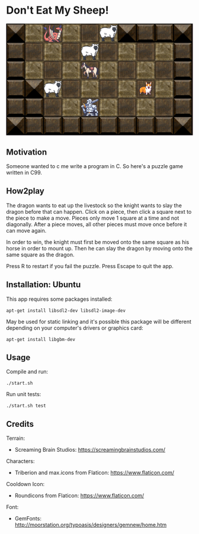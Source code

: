 # Don't Eat My Sheep!

![screenshotte](screenshots/screenshot_a.png)

## Motivation

Someone wanted to c me write a program in C. So here's a puzzle game written in C99.

## How2play

The dragon wants to eat up the livestock so the knight wants to slay the dragon before that can
happen. Click on a piece, then click a square next to the piece to make a move. Pieces only move 1
square at a time and not diagonally. After a piece moves, all other pieces must move once before it
can move again.

In order to win, the knight must first be moved onto the same square as his horse in order to mount
up. Then he can slay the dragon by moving onto the same square as the dragon.

Press R to restart if you fail the puzzle. Press Escape to quit the app.

## Installation: Ubuntu

This app requires some packages installed:

    apt-get install libsdl2-dev libsdl2-image-dev

May be used for static linking and it's possible this package will be different depending on your
computer's drivers or graphics card:
    
    apt-get install libgbm-dev

## Usage

Compile and run:

    ./start.sh

Run unit tests:

    ./start.sh test

## Credits

Terrain:
* Screaming Brain Studios: https://screamingbrainstudios.com/

Characters:
* Triberion and max.icons from Flaticon: https://www.flaticon.com/

Cooldown Icon:
* Roundicons from Flaticon: https://www.flaticon.com/

Font:
* GemFonts: http://moorstation.org/typoasis/designers/gemnew/home.htm
